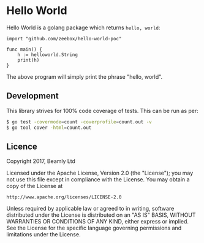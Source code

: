 Hello World
==

Hello World is a golang package which returns `hello, world`:

```golang
import "github.com/zeebox/hello-world-poc"

func main() {
    h := helloworld.String
    print(h)
}
```

The above program will simply print the phrase "hello, world".

Development
--

This library strives for 100% code coverage of tests. This can be run as per:

```bash
$ go test -covermode=count -coverprofile=count.out -v
$ go tool cover -html=count.out
```

Licence
--

Copyright 2017, Beamly Ltd

Licensed under the Apache License, Version 2.0 (the "License");
you may not use this file except in compliance with the License.
You may obtain a copy of the License at

    http://www.apache.org/licenses/LICENSE-2.0

Unless required by applicable law or agreed to in writing, software
distributed under the License is distributed on an "AS IS" BASIS,
WITHOUT WARRANTIES OR CONDITIONS OF ANY KIND, either express or implied.
See the License for the specific language governing permissions and
limitations under the License.
